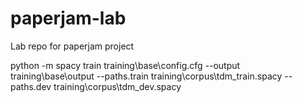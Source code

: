 # paperjam-lab
Lab repo for paperjam project


python -m spacy train training\base\config.cfg --output training\base\output --paths.train training\corpus\tdm_train.spacy --paths.dev training\corpus\tdm_dev.spacy
